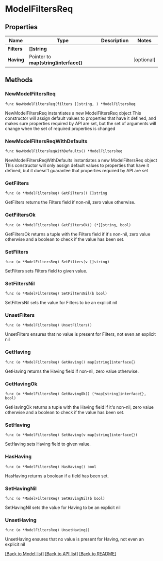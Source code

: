 # ModelFiltersReq

## Properties

Name | Type | Description | Notes
------------ | ------------- | ------------- | -------------
**Filters** | **[]string** |  | 
**Having** | Pointer to **map[string]interface{}** |  | [optional] 

## Methods

### NewModelFiltersReq

`func NewModelFiltersReq(filters []string, ) *ModelFiltersReq`

NewModelFiltersReq instantiates a new ModelFiltersReq object
This constructor will assign default values to properties that have it defined,
and makes sure properties required by API are set, but the set of arguments
will change when the set of required properties is changed

### NewModelFiltersReqWithDefaults

`func NewModelFiltersReqWithDefaults() *ModelFiltersReq`

NewModelFiltersReqWithDefaults instantiates a new ModelFiltersReq object
This constructor will only assign default values to properties that have it defined,
but it doesn't guarantee that properties required by API are set

### GetFilters

`func (o *ModelFiltersReq) GetFilters() []string`

GetFilters returns the Filters field if non-nil, zero value otherwise.

### GetFiltersOk

`func (o *ModelFiltersReq) GetFiltersOk() (*[]string, bool)`

GetFiltersOk returns a tuple with the Filters field if it's non-nil, zero value otherwise
and a boolean to check if the value has been set.

### SetFilters

`func (o *ModelFiltersReq) SetFilters(v []string)`

SetFilters sets Filters field to given value.


### SetFiltersNil

`func (o *ModelFiltersReq) SetFiltersNil(b bool)`

 SetFiltersNil sets the value for Filters to be an explicit nil

### UnsetFilters
`func (o *ModelFiltersReq) UnsetFilters()`

UnsetFilters ensures that no value is present for Filters, not even an explicit nil
### GetHaving

`func (o *ModelFiltersReq) GetHaving() map[string]interface{}`

GetHaving returns the Having field if non-nil, zero value otherwise.

### GetHavingOk

`func (o *ModelFiltersReq) GetHavingOk() (*map[string]interface{}, bool)`

GetHavingOk returns a tuple with the Having field if it's non-nil, zero value otherwise
and a boolean to check if the value has been set.

### SetHaving

`func (o *ModelFiltersReq) SetHaving(v map[string]interface{})`

SetHaving sets Having field to given value.

### HasHaving

`func (o *ModelFiltersReq) HasHaving() bool`

HasHaving returns a boolean if a field has been set.

### SetHavingNil

`func (o *ModelFiltersReq) SetHavingNil(b bool)`

 SetHavingNil sets the value for Having to be an explicit nil

### UnsetHaving
`func (o *ModelFiltersReq) UnsetHaving()`

UnsetHaving ensures that no value is present for Having, not even an explicit nil

[[Back to Model list]](../README.md#documentation-for-models) [[Back to API list]](../README.md#documentation-for-api-endpoints) [[Back to README]](../README.md)


